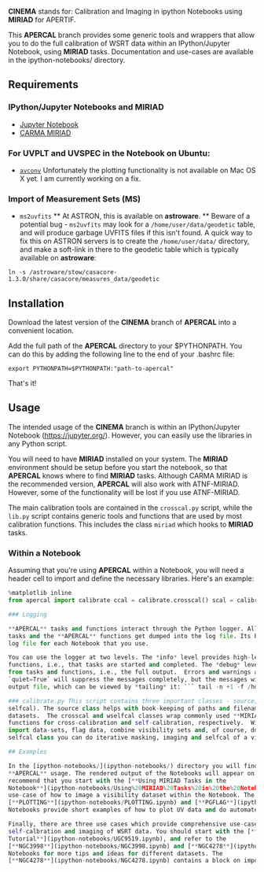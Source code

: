 **CINEMA** stands for: Calibration and Imaging in ipython Notebooks using **MIRIAD** for APERTIF. 

This **APERCAL**  branch provides some generic tools and wrappers that allow you to do the full
calibration of WSRT data within an IPython/Jupyter Notebook, using **MIRIAD** tasks. Documentation
and use-cases are available in the ipython-notebooks/ directory. 

## Requirements

### IPython/Jupyter Notebooks and MIRIAD
* [Jupyter Notebook](https://jupyter.org/)
* [CARMA MIRIAD](http://bima.astro.umd.edu/miriad/)

### For UVPLT and UVSPEC in the Notebook on **Ubuntu**:
* [`avconv`](https://libav.org/avconv.html)
Unfortunately the plotting functionality is not available on Mac OS X yet. I am currently working on
a fix.

### Import of Measurement Sets (MS)
* `ms2uvfits`
** At ASTRON, this is available on **astroware**. 
** Beware of a potential bug - `ms2uvfits` may look for a `/home/user/data/geodetic` table, and
will produce garbage UVFITS files if this isn't found. A quick way to fix this on ASTRON servers is
to create the `/home/user/data/` directory, and make a soft-link in there to the geodetic table
which is typically available on **astroware**: 
```
ln -s /astroware/stow/casacore-1.3.0/share/casacore/measures_data/geodetic
```

## Installation

Download the latest version of the **CINEMA** branch of **APERCAL** into a convenient location. 

Add the full path of the **APERCAL** directory to your $PYTHONPATH. You can do this by adding the
following line to the end of your .bashrc file:

``` export PYTHONPATH=$PYTHONPATH:"path-to-apercal" ```

That's it!

## Usage

The intended usage of the **CINEMA** branch is within an IPython/Jupyter Notebook
(https://jupyter.org/). However, you can easily use the libraries in any Python script. 

You will need to have **MIRIAD** installed on your system. The **MIRIAD** environment should be
setup before you start the notebook, so that **APERCAL** knows where to find **MIRIAD** tasks.
Although CARMA MIRIAD is the recommended version, **APERCAL** will also work with ATNF-MIRIAD.
However, some of the functionality will be lost if you use ATNF-MIRIAD.

The main calibration tools are contained in the `crosscal.py` script, while the `lib.py` script
contains generic tools and functions that are used by most calibration functions. This includes the
class `miriad` which hooks to **MIRIAD** tasks. 

### Within a Notebook

Assuming that you're using **APERCAL** within a Notebook, you will need a header cell to import and
define the necessary libraries. Here's an example:

```python from apercal import lib lib.setup_logger('debug', logfile='/home/user/my-log-file.log')
%matplotlib inline
from apercal import calibrate ccal = calibrate.crosscal() scal = calibrate.wselfcal() ```

### Logging

**APERCAL** tasks and functions interact through the Python logger. All the output from **MIRIAD**
tasks and the **APERCAL** functions get dumped into the log file. Its best to use a new different
log file for each Notebook that you use.

You can use the logger at two levels. The *info* level provides high-level messages from tasks and
functions, i.e., that tasks are started and completed. The *debug* level provides low-level messages
from tasks and functions, i.e., the full output.  Errors and warnings are always reported. Using
`quiet=True` will suppress the messages completely, but the messages will still get logged to an
output file, which can be viewed by *tailing* it: ``` tail -n +1 -f /home/user/my-log-file.log ```

### calibrate.py This script contains three important classes - source, crosscal and wselfcal (WSRT
selfcal). The source class helps with book-keeping of paths and filenames of input and output
datasets.  The crosscal and wselfcal classes wrap commonly used **MIRIAD** tasks and python
functions for cross-calibration and self-calibration, respectively.  With the crosscal class you can
import data-sets, flag data, combine visibility sets and, of course, do cross-calibration.  With the
selfcal class you can do iterative masking, imaging and selfcal of a visibility set. 

## Examples

In the [ipython-notebooks/](ipython-notebooks/) directory you will find several examples of
**APERCAL** usage. The rendered output of the Notebooks will appear on the **Github** website. I
recommend that you start with the [**Using MIRIAD Tasks in the
Notebook**](ipython-notebooks/Using%20MIRIAD%20Tasks%20in%20the%20Notebook.ipynb). This provides a
use-case of how to image a visibility dataset within the Notebook. The
[**PLOTTING**](ipython-notebooks/PLOTTING.ipynb) and [**PGFLAG**](ipython-notebooks/PGFLAG.ipynb)
Notebooks provide short examples of how to plot UV data and do automated flagging, respectively. 

Finally, there are three use cases which provide comprehensive use-cases for the cross-calibration,
self-calbration and imaging of WSRT data. You should start with the [**UGC9519
Tutorial**](ipython-notebooks/UGC9519.ipynb), and refer to the
[**NGC3998**](ipython-notebooks/NGC3998.ipynb) and [**NGC4278**](ipython-notebooks/NGC4278.ipynb)
Notebooks for more tips and ideas for different datasets. The
[**NGC4278**](ipython-notebooks/NGC4278.ipynb) contains a block on importing Measurement Sets. 
